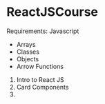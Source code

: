 # ReactJSCourse
Requirements: Javascript

- Arrays
- Classes
- Objects
- Arrow Functions

1. Intro to React JS
2. Card Components
3. 
